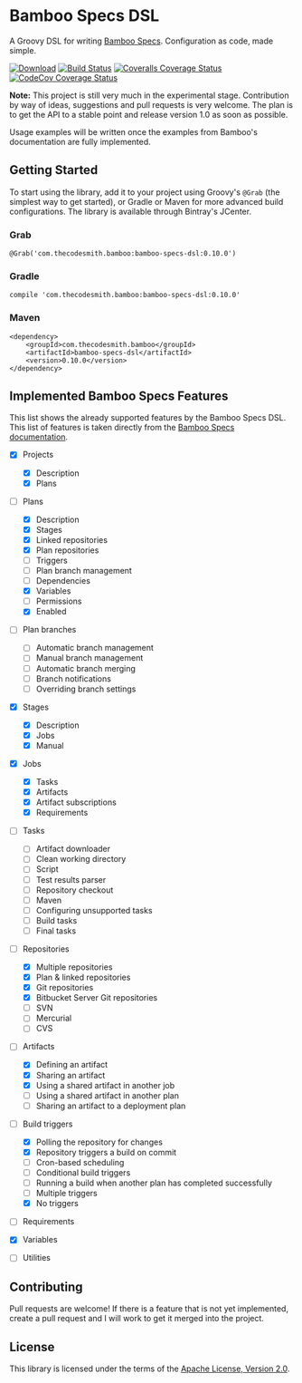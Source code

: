 # Bamboo Specs DSL

A Groovy DSL for writing [Bamboo
Specs](https://confluence.atlassian.com/bamboo/bamboo-specs-894743906.html).
Configuration as code, made simple.

[![Download](https://api.bintray.com/packages/thecodesmith/maven/bamboo-specs-dsl/images/download.svg)](https://bintray.com/thecodesmith/maven/bamboo-specs-dsl/_latestVersion)
[![Build Status](https://travis-ci.org/thecodesmith/bamboo-specs-dsl.svg?branch=master)](https://travis-ci.org/thecodesmith/bamboo-specs-dsl)
[![Coveralls Coverage Status](https://coveralls.io/repos/github/thecodesmith/bamboo-specs-dsl/badge.svg?branch=master)](https://coveralls.io/github/thecodesmith/bamboo-specs-dsl?branch=master)
[![CodeCov Coverage Status](https://codecov.io/gh/thecodesmith/bamboo-specs-dsl/branch/master/graph/badge.svg)](https://codecov.io/gh/thecodesmith/bamboo-specs-dsl)

**Note:** This project is still very much in the experimental stage. Contribution by
way of ideas, suggestions and pull requests is very welcome. The plan is to get
the API to a stable point and release version 1.0 as soon as possible.

Usage examples will be written once the examples from Bamboo's documentation are
fully implemented.


## Getting Started

To start using the library, add it to your project using Groovy's `@Grab` (the
simplest way to get started), or Gradle or Maven for more advanced build
configurations. The library is available through Bintray's JCenter.

### Grab

    @Grab('com.thecodesmith.bamboo:bamboo-specs-dsl:0.10.0')

### Gradle

    compile 'com.thecodesmith.bamboo:bamboo-specs-dsl:0.10.0'

### Maven

    <dependency>
        <groupId>com.thecodesmith.bamboo</groupId>
        <artifactId>bamboo-specs-dsl</artifactId>
        <version>0.10.0</version>
    </dependency>


## Implemented Bamboo Specs Features

This list shows the already supported features by the Bamboo Specs DSL.
This list of features is taken directly from the [Bamboo Specs
documentation](https://docs.atlassian.com/bamboo-specs-docs/latest).

- [x] Projects
    - [x] Description
    - [x] Plans
- [ ] Plans
    - [x] Description
    - [x] Stages
    - [x] Linked repositories
    - [x] Plan repositories
    - [ ] Triggers
    - [ ] Plan branch management
    - [ ] Dependencies
    - [x] Variables
    - [ ] Permissions
    - [x] Enabled
- [ ] Plan branches
    - [ ] Automatic branch management
    - [ ] Manual branch management
    - [ ] Automatic branch merging
    - [ ] Branch notifications
    - [ ] Overriding branch settings
- [x] Stages
    - [x] Description
    - [x] Jobs
    - [x] Manual
- [x] Jobs
    - [x] Tasks
    - [x] Artifacts
    - [x] Artifact subscriptions
    - [x] Requirements
- [ ] Tasks
    - [ ] Artifact downloader
    - [ ] Clean working directory
    - [ ] Script
    - [ ] Test results parser
    - [ ] Repository checkout
    - [ ] Maven
    - [ ] Configuring unsupported tasks
    - [ ] Build tasks
    - [ ] Final tasks
- [ ] Repositories
    - [x] Multiple repositories
    - [x] Plan & linked repositories
    - [x] Git repositories
    - [x] Bitbucket Server Git repositories
    - [ ] SVN
    - [ ] Mercurial
    - [ ] CVS
- [ ] Artifacts
    - [x] Defining an artifact
    - [x] Sharing an artifact
    - [x] Using a shared artifact in another job
    - [ ] Using a shared artifact in another plan
    - [ ] Sharing an artifact to a deployment plan
- [ ] Build triggers
    - [x] Polling the repository for changes
    - [x] Repository triggers a build on commit
    - [ ] Cron-based scheduling
    - [ ] Conditional build triggers
    - [ ] Running a build when another plan has completed successfully
    - [ ] Multiple triggers
    - [x] No triggers
- [ ] Requirements
- [x] Variables
- [ ] Utilities


## Contributing

Pull requests are welcome! If there is a feature that is not yet implemented,
create a pull request and I will work to get it merged into the project.


## License

This library is licensed under the terms of the [Apache License, Version
2.0](http://www.apache.org/licenses/LICENSE-2.0.html).
